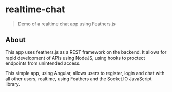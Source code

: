 # realtime-chat

> Demo of a realtime chat app using Feathers.js

## About
This app uses feathers.js as a REST framework on the backend. It allows for rapid development of APIs using NodeJS, using hooks to proctect endpoints from unintended access.

This simple app, using Angular, allows users to register, login and chat with all other users, realtime, using Feathers and the Socket.IO JavaScript library.
